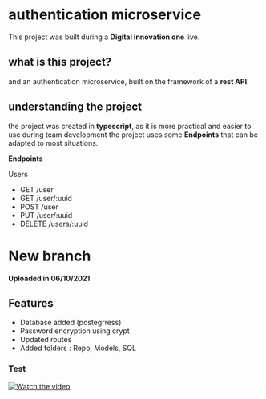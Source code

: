 # authentication microservice

This project was built during a **Digital innovation one** live.

## what is this project?

and an authentication microservice, built on the framework of a __rest API__.

## understanding the project
the project was created in **typescript**, as it is more practical and easier to use during team development
the project uses some  **Endpoints** that can be adapted to most situations.

**Endpoints** 

Users 

* GET /user
* GET /user/:uuid
* POST /user
* PUT /user/:uuid
* DELETE /users/:uuid

# New branch
__Uploaded in 06/10/2021__

## Features

* Database added (postegrress)
* Password encryption using crypt
* Updated routes
* Added folders : Repo, Models, SQL

### Test

[![Watch the video](https://cdn.pling.com/img/d/c/0/2/e4fff450a6306e045f5c26801ce31c3efaeb.jpg)](https://youtu.be/x2OphKe7pz4)


